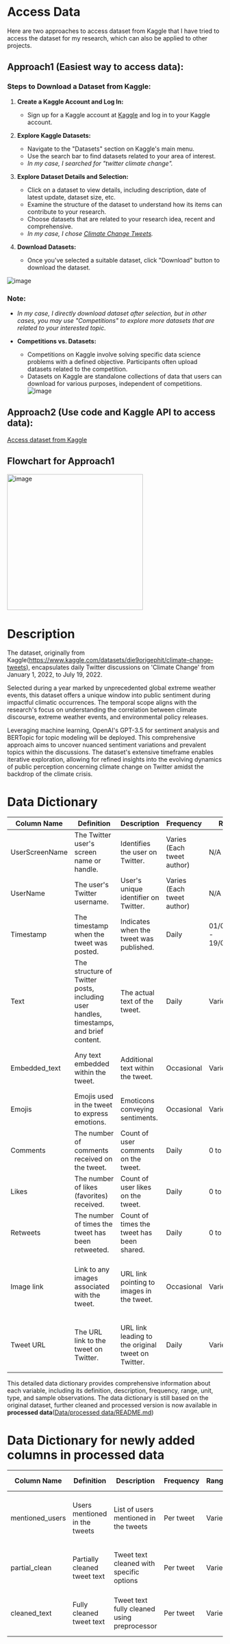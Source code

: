 # Access Data
Here are two approaches to access dataset from Kaggle that I have tried to access the dataset for my research, which can also be applied to other projects.

## Approach1 (Easiest way to access data):

### Steps to Download a Dataset from Kaggle:

1. **Create a Kaggle Account and Log In:**
   - Sign up for a Kaggle account at [Kaggle](https://www.kaggle.com/account/login) and log in to your Kaggle account.

3. **Explore Kaggle Datasets:**
   - Navigate to the "Datasets" section on Kaggle's main menu.
   - Use the search bar to find datasets related to your area of interest.
   - *In my case, I searched for "twitter climate change".*

5. **Explore Dataset Details and Selection:**
   - Click on a dataset to view details, including description, date of latest update, dataset size, etc.
   - Examine the structure of the dataset to understand how its items can contribute to your research.
   - Choose datasets that are related to your research idea, recent and comprehensive.
   - *In my case, I chose [Climate Change Tweets](https://www.kaggle.com/datasets/die9origephit/climate-change-tweets).*

7. **Download Datasets:**
   - Once you've selected a suitable dataset, click "Download" button to download the dataset.

![image](https://github.com/Rising-Stars-by-Sunshine/STATS201-PS2-Jenny/assets/125801773/e766d21e-e10e-408f-ba30-d2cdfd43b62d)


### Note:
- *In my case, I directly download dataset after selection, but in other cases, you may use "Competitions" to explore more datasets that are related to your interested topic.*

- **Competitions vs. Datasets:**
  - Competitions on Kaggle involve solving specific data science problems with a defined objective. Participants often upload datasets related to the competition.
  - Datasets on Kaggle are standalone collections of data that users can download for various purposes, independent of competitions.
![image](https://github.com/Rising-Stars-by-Sunshine/STATS201-PS2-Jenny/assets/125801773/c960e800-be74-4d3f-ae4c-723369a80d91)

## Approach2 (Use code and Kaggle API to access data):

[Access dataset from Kaggle](https://github.com/Rising-Stars-by-Sunshine/STATS201-PS2-Jenny/blob/a02eb23bdcc2f75a792d294d15264b9e8f6ebf31/Code/data%20query/data_query_import_kaggle_datasets.ipynb)


## Flowchart for Approach1

<img width="317" alt="image" src="https://github.com/Rising-Stars-by-Sunshine/STATS201-PS2-Jenny/assets/125801773/89ee7212-8768-4f4b-b182-86f59af55afa">


# Description
The dataset, originally from Kaggle(https://www.kaggle.com/datasets/die9origephit/climate-change-tweets), encapsulates daily Twitter discussions on 'Climate Change' from January 1, 2022, to July 19, 2022.

Selected during a year marked by unprecedented global extreme weather events, this dataset offers a unique window into public sentiment during impactful climatic occurrences. The temporal scope aligns with the research's focus on understanding the correlation between climate discourse, extreme weather events, and environmental policy releases.

Leveraging machine learning, OpenAI's GPT-3.5 for sentiment analysis and BERTopic for topic modeling will be deployed. This comprehensive approach aims to uncover nuanced sentiment variations and prevalent topics within the discussions. The dataset's extensive timeframe enables iterative exploration, allowing for refined insights into the evolving dynamics of public perception concerning climate change on Twitter amidst the backdrop of the climate crisis.

# Data Dictionary

| Column Name      | Definition                                      | Description                                           | Frequency                 | Range                   | Unit         | Type     | Sample Observations                                      |
| ----------------- | ----------------------------------------------- | ----------------------------------------------------- | -------------------------- | ----------------------- | ------------ | -------- | -------------------------------------------------------- |
| UserScreenName   | The Twitter user's screen name or handle.       | Identifies the user on Twitter.                        | Varies (Each tweet author) | N/A                     | N/A          | Categorical | "Lauren Boebert", "George L Ruggiere", "Act on Climate Vic"        |
| UserName         | The user's Twitter username.                    | User's unique identifier on Twitter.                  | Varies (Each tweet author) | N/A                     | N/A          | Categorical | "@laurenboebert", "@ruggiere_l", "@ActOnClimateVic"  |
| Timestamp        | The timestamp when the tweet was posted.        | Indicates when the tweet was published.               | Daily                      | 01/01/2022 - 19/07/2022 | Date & Time  | Temporal   | "2022-01-17T21:10:40", "2022-01-17T22:03:54", "2022-01-17T23:07:18"      |
| Text             | The structure of Twitter posts, including user handles, timestamps, and brief content.                        | The actual text of the tweet.                         | Daily                      | Varies                  | N/A          | Text      | "PETRIFIED CLIMATE PARENT@climate_parent·Jan 17", "Gerry McK@GMcK2012·Jan 17"               |
| Embedded_text    | Any text embedded within the tweet.             | Additional text within the tweet.                     | Occasional                 | Varies                  | N/A          | Text      | "The only solution I’ve ever heard the Left propose for climate change is more taxes, more control and less freedom.", "The climate crisis is front page news in South Gippsland. The community is connecting the dots between climate change and coastal erosion. It's time for govts to act! #ClimateImpactsVic #Auspol #SpringSt"          |
| Emojis           | Emojis used in the tweet to express emotions.   | Emoticons conveying sentiments.                       | Occasional                 | Varies                  | N/A          | Text      | "🌍❤️🌿", "🔥🌊", "😢"                                      |
| Comments         | The number of comments received on the tweet.    | Count of user comments on the tweet.                  | Daily                      | 0 to ∞                 | Count        | Numeric   | 1683, 2259, 11.7K                                                   |
| Likes            | The number of likes (favorites) received.       | Count of user likes on the tweet.                     | Daily                      | 0 to ∞                 | Count        | Numeric   | 1, 12, 22                                                |
| Retweets         | The number of times the tweet has been retweeted.| Count of times the tweet has been shared.             | Daily                      | 0 to ∞                 | Count        | Numeric   | 0, 23, 17                                                 |
| Image link       | Link to any images associated with the tweet.   | URL link pointing to images in the tweet.             | Occasional                 | Varies                  | N/A          | Text      | "[http://example.com/image.png](https://pbs.twimg.com/media/FJVoK_gaIAAQcR9?format=jpg&name=small)", "https://pbs.twimg.com/tweet_video_thumb/FJVdjMmWQAMl9on.jpg", "[http://image-link.com](https://pbs.twimg.com/card_img/1549249134355423232/kb0dAHjG?format=jpg&name=small)" |
| Tweet URL        | The URL link to the tweet on Twitter.            | URL link leading to the original tweet on Twitter.    | Daily                      | Varies                  | N/A          | Text      | "[http://twitter.com/ClimateWatcher/status/123456789](https://twitter.com/laurenboebert/status/1483220748487569409)", "[https://twitter.com/ruggiere_l/status/1483192848086233089](https://twitter.com/ruggiere_l/status/1483192848086233089)", "[https://twitter.com/ActOnClimateVic/status/1483207758334021633](https://twitter.com/ActOnClimateVic/status/1483207758334021633)" |

This detailed data dictionary provides comprehensive information about each variable, including its definition, description, frequency, range, unit, type, and sample observations. The data dictionary is still based on the original dataset, further cleaned and processed version is now available in **processed data**([Data/processed data/README.md](https://github.com/Rising-Stars-by-Sunshine/STATS201-PS2-Jenny/tree/7fcd9fe3ae3db0487654d0c5ef1a68fbbec370ba/Data/processed%20data))

# Data Dictionary for newly added columns in processed data

| Column Name      | Definition                                      | Description                                           | Frequency                 | Range                   | Unit         | Type     | Sample Observations                                      |
|-------------------|-------------------------------------------------|-------------------------------------------------------|---------------------------|-------------------------|--------------|----------|----------------------------------------------------------|
| mentioned_users   | Users mentioned in the tweets                   | List of users mentioned in the tweets                  | Per tweet                 | Varies                  | N/A          | Text     | Climate change doesn’t cause volcanic eruptions. |
| partial_clean     | Partially cleaned tweet text                    | Tweet text cleaned with specific options               | Per tweet                 | Varies                  | N/A          | Text     | climate change doesnt cause volcanic eruptions. |
| cleaned_text      | Fully cleaned tweet text                        | Tweet text fully cleaned using preprocessor           | Per tweet                 | Varies                  | N/A          | Text     | climate change doesnt cause volcanic eruptions. |        
